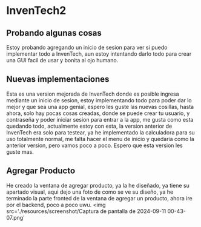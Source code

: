 # InvenTech2

## Probando algunas cosas
Estoy probando agregando un inicio de sesion para ver si puedo implementar todo a InvenTech, aun estoy intentando darlo todo para crear una GUI facil de usar y bonita al ojo humano.

## Nuevas implementaciones
Esta es una version mejorada de InvenTech donde es posible ingresa mediante un inicio de sesion, estoy implementando todo para poder dar lo mejor y que sea una app genial, espero les guste las nuevas cosillas, hasta ahora, solo hay pocas cosas creadas, donde se puede crear tu usuario, y contraseña y poder iniciar sesion para entrar a la app, me gusta como esta quedando todo, actualmente estoy con esta, la version anterior de InvenTech era solo para testear, ya he implementado la calculadora para su uso totalmente normal, me falta hacer el menu de inicio y quedaria como la anterior version, pero vamos poco a poco. Espero que esta version les guste mas.

## Agregar Producto
He creado la ventana de agregar producto, ya la he diseñado, ya tiene su apartado visual, aqui dejo una foto de como se ve su diseño, ya he terminado la parte fronted de la ventana de agregar un producto, ahora ire por el backend, poco a poco uwu.
<img src='./resources/screenshot/Captura de pantalla de 2024-09-11 00-43-07.png'



